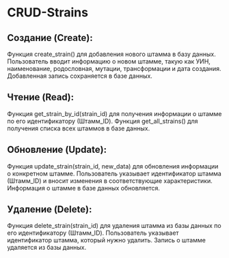 # CRUD-Strains

## Создание (Create):
Функция create_strain() для добавления нового штамма в базу данных.
Пользователь вводит информацию о новом штамме, такую как УИН, наименование, родословная, мутации, трансформации и дата создания.
Добавленная запись сохраняется в базе данных.

## Чтение (Read):
Функция get_strain_by_id(strain_id) для получения информации о штамме по его идентификатору (Штамм_ID).
Функция get_all_strains() для получения списка всех штаммов в базе данных.

## Обновление (Update):
Функция update_strain(strain_id, new_data) для обновления информации о конкретном штамме.
Пользователь указывает идентификатор штамма (Штамм_ID) и вносит изменения в соответствующие характеристики.
Информация о штамме в базе данных обновляется.

## Удаление (Delete):
Функция delete_strain(strain_id) для удаления штамма из базы данных по его идентификатору (Штамм_ID).
Пользователь указывает идентификатор штамма, который нужно удалить.
Запись о штамме удаляется из базы данных.
